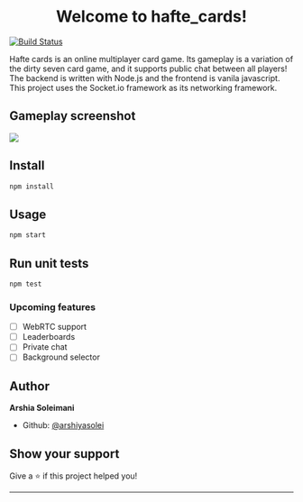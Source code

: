 <h1 align="center">Welcome to hafte_cards!</h1>
<p>

   [![Build Status](https://travis-ci.org/arshiyasolei/hafte-cards.svg?branch=master)](https://travis-ci.org/arshiyasolei/hafte-cards)
</p>

<p> Hafte cards is an online multiplayer card game. Its gameplay is a variation of the dirty seven card game, and it supports public chat between all players! The backend is written with Node.js and the frontend is vanila javascript. This project uses the Socket.io framework as its networking framework. </p>

## Gameplay screenshot

<img src="game_screenshot.png"/>

## Install

```sh
npm install
```

## Usage

```sh
npm start
```

## Run unit tests

```sh
npm test
```
### Upcoming features

- [ ] WebRTC support
- [ ] Leaderboards
- [ ] Private chat
- [ ] Background selector

## Author

**Arshia Soleimani**

* Github: [@arshiyasolei](https://github.com/arshiyasolei)

## Show your support

Give a ⭐️ if this project helped you!

***

